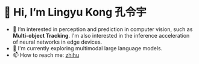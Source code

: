 # 👋 Hi, I’m Lingyu Kong 孔令宇
- 👀 I’m interested in perception and prediction in computer vision, such as **Multi-object Tracking**. I'm also interested in the inference acceleration of neural networks in edge devices.
- 🌱 I'm currently exploring multimodal large language models.
- 📫 How to reach me: [zhihu](https://www.zhihu.com/people/po-mai-ji-jing-de)

<!---
LingyvKong/LingyvKong is a ✨ special ✨ repository because its `README.md` (this file) appears on your GitHub profile.
You can click the Preview link to take a look at your changes.
--->
